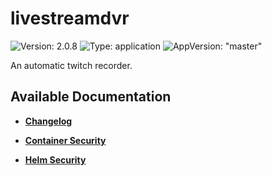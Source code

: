 # livestreamdvr

![Version: 2.0.8](https://img.shields.io/badge/Version-2.0.8-informational?style=flat-square) ![Type: application](https://img.shields.io/badge/Type-application-informational?style=flat-square) ![AppVersion: "master"](https://img.shields.io/badge/AppVersion-"master"-informational?style=flat-square)

An automatic twitch recorder.

## Available Documentation

- [**Changelog**](CHANGELOG)

- [**Container Security**](container-security)

- [**Helm Security**](helm-security)

